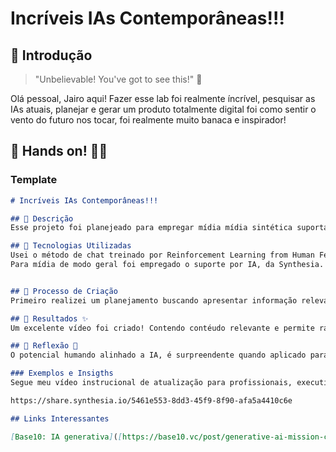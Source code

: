 # Incríveis IAs Contemporâneas!!!

## 🚀 Introdução

> "Unbelievable! You've got to see this!" 👀

Olá pessoal, Jairo aqui! Fazer esse lab foi realmente íncrível, pesquisar as IAs atuais, planejar e gerar um produto totalmente digital foi como sentir o vento do futuro nos tocar, foi realmente muito banaca e inspirador! 

## 🎯 Hands on! 💪🔥

### Template

```markdown
# Incríveis IAs Contemporâneas!!!

## 📒 Descrição
Esse projeto foi planejeado para empregar mídia mídia sintética suportada e gerada por IA entre outras IAs complementares.

## 🤖 Tecnologias Utilizadas
Usei o método de chat treinado por Reinforcement Learning from Human Feedback (RLHF), para toda entrada do tipo string.
Para mídia de modo geral foi empregado o suporte por IA, da Synthesia.


## 🧐 Processo de Criação
Primeiro realizei um planejamento buscando apresentar informação relevante e atual sobre o conteúdo do Boot Camp destacando em especial o assunto Amazon Q, alinhado a educação para permitir um rapido aprendizado sobre o assunto, usando então mídia sintética suportada e gerada por IA, permitindo uma experiência de atualização puramente digital via IA.

## 🚀 Resultados ✨
Um excelente vídeo foi criado! Contendo contéudo relevante e permite rápida atualização para os que necessitam de informações precisas e buscam rápida capacitação e insights.

## 💭 Reflexão 🏢
O potencial humando alinhado a IA, é surpreendente quando aplicado para construir, comunicar verdadeiramente e capacitar! As organizações alinhadas as IAs, surpreendem rapidamente!

### Exemplos e Insigths
Segue meu vídeo instrucional de atualização para profissionais, executivos e devs.

https://share.synthesia.io/5461e553-8dd3-45f9-8f90-afa5a4410c6e

## Links Interessantes

[Base10: IA generativa]([https://base10.vc/post/generative-ai-mission-critical/](https://base10.vc/research/generative-ai))
